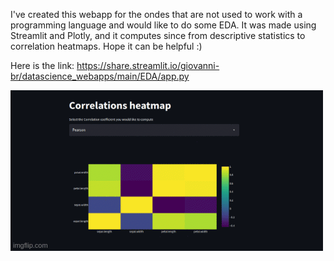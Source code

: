 I've created this webapp for the ondes that are not used to work with a programming language and would like to do some EDA. It was made using Streamlit and Plotly, and it computes since from descriptive statistics to correlation heatmaps. Hope it can be helpful :)

Here is the link: https://share.streamlit.io/giovanni-br/datascience_webapps/main/EDA/app.py


![](eda.gif)
